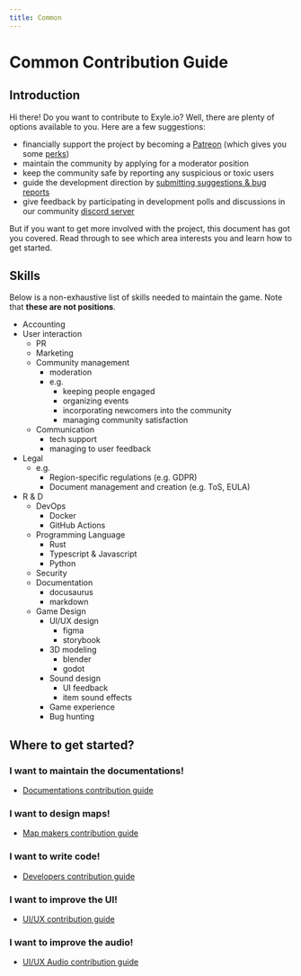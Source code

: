 ```yaml
---
title: Common
---
```


# Common Contribution Guide

## Introduction

Hi there! Do you want to contribute to Exyle.io? Well, there are plenty of
options available to you. Here are a few suggestions:

- financially support the project by becoming a
  [Patreon](https://patreon.com/developomp) (which gives you some
  [perks](/docs/game-design/supporter#perks))
- maintain the community by applying for a moderator position
- keep the community safe by reporting any suspicious or toxic users
- guide the development direction by
  [submitting suggestions & bug reports](./community-feedback)
- give feedback by participating in development polls and discussions in our
  community [discord server](https://discord.gg/synPSeuNFK)

But if you want to get more involved with the project, this document has got you
covered. Read through to see which area interests you and learn how to get
started.

## Skills

Below is a non-exhaustive list of skills needed to maintain the game. Note that
**these are not positions**.

- Accounting
- User interaction
  - PR
  - Marketing
  - Community management
    - moderation
    - e.g.
      - keeping people engaged
      - organizing events
      - incorporating newcomers into the community
      - managing community satisfaction
  - Communication
    - tech support
    - managing to user feedback
- Legal
  - e.g.
    - Region-specific regulations (e.g. GDPR)
    - Document management and creation (e.g. ToS, EULA)
- R & D
  - DevOps
    - Docker
    - GitHub Actions
  - Programming Language
    - Rust
    - Typescript & Javascript
    - Python
  - Security
  - Documentation
    - docusaurus
    - markdown
  - Game Design
    - UI/UX design
      - figma
      - storybook
    - 3D modeling
      - blender
      - godot
    - Sound design
      - UI feedback
      - item sound effects
    - Game experience
    - Bug hunting

## Where to get started?

### I want to maintain the documentations!

- [Documentations contribution guide](/docs/contribution-guides/documentations/overview)

### I want to design maps!

- [Map makers contribution guide](/docs/contribution-guides/map-makers/overview)

### I want to write code!

- [Developers contribution guide](/docs/contribution-guides/developers/overview)

### I want to improve the UI!

- [UI/UX contribution guide](/docs/contribution-guides/ui-ux/overview)

### I want to improve the audio!

- [UI/UX Audio contribution guide](/docs/contribution-guides/ui-ux/audio)
